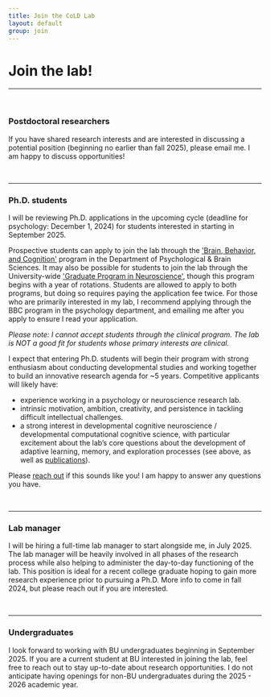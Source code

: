 ```yaml
---
title: Join the CoLD Lab
layout: default
group: join
---
```


# Join the lab!
----

<br> 


### Postdoctoral researchers
If you have shared research interests and are interested in discussing a potential position (beginning no earlier than fall 2025), please email me. I am happy to discuss opportunities!

<br>

----
### Ph.D. students
I will be reviewing Ph.D. applications in the upcoming cycle (deadline for psychology: December 1, 2024) for students interested in starting in September 2025. 

Prospective students can apply to join the lab through the ['Brain, Behavior, and Cognition'](https://www.bu.edu/psych/academics/phd/bbc/) program in the Department of Psychological & Brain Sciences. It may also be possible for students to join the lab through the University-wide ['Graduate Program in Neuroscience'](https://www.bu.edu/neuro/academics/graduate/), though this program begins with a year of rotations. Students are allowed to apply to both programs, but doing so requires paying the application fee twice. For those who are primarily interested in my lab, I recommend applying through the BBC program in the psychology department, and emailing me after you apply to ensure I read your application.

*Please note: I cannot accept students through the clinical program. The lab is NOT a good fit for students whose primary interests are clinical.*

I expect that entering Ph.D. students will begin their program with strong enthusiasm about conducting developmental studies and working together to build an innovative research agenda for ~5 years. Competitive applicants will likely have:
* experience working in a psychology or neuroscience research lab.
* intrinsic motivation, ambition, creativity, and persistence in tackling difficult intellectual challenges.
* a strong interest in developmental cognitive neuroscience / developmental computational cognitive science, with particular excitement about the lab’s core questions about the development of adaptive learning, memory, and exploration processes (see above, as well as [publications](/publications)).

Please [reach out](mailto:katenuss@gmail.com) if this sounds like you!  I am happy to answer any questions you have. 
 
<br>

----
### Lab manager 
I will be hiring a full-time lab manager to start alongside me, in July 2025. The lab manager will be heavily involved in all phases of the research process while also helping to administer the day-to-day functioning of the lab. This position is ideal for a recent college graduate hoping to gain more research experience prior to pursuing a Ph.D. More info to come in fall 2024, but please reach out if you are interested.

<br>

----
### Undergraduates
I look forward to working with BU undergraduates beginning in September 2025. If you are a current student at BU interested in joining the lab, feel free to reach out to stay up-to-date about research opportunities. I do not anticipate having openings for non-BU undergraduates during the 2025 - 2026 academic year.